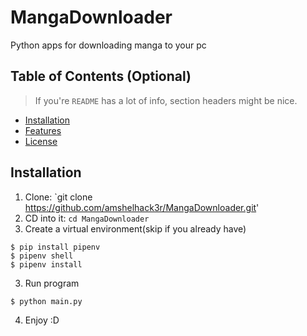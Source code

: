 # MangaDownloader
Python apps for downloading manga to your pc



## Table of Contents (Optional)

> If you're `README` has a lot of info, section headers might be nice.

- [Installation](#installation)
- [Features](#features)
- [License](#license)



## Installation

1. Clone: `git clone https://github.com/amshelhack3r/MangaDownloader.git'
2. CD into it: `cd MangaDownloader`
3. Create a virtual environment(skip if you already have)
```shell
$ pip install pipenv
$ pipenv shell
$ pipenv install
```
3. Run program
```shell 
$ python main.py
```
4. Enjoy :D